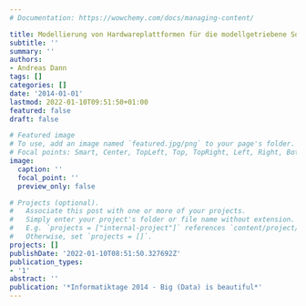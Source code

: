 ```yaml
---
# Documentation: https://wowchemy.com/docs/managing-content/

title: Modellierung von Hardwareplattformen für die modellgetriebene Softwareentwicklung
subtitle: ''
summary: ''
authors:
- Andreas Dann
tags: []
categories: []
date: '2014-01-01'
lastmod: 2022-01-10T09:51:50+01:00
featured: false
draft: false

# Featured image
# To use, add an image named `featured.jpg/png` to your page's folder.
# Focal points: Smart, Center, TopLeft, Top, TopRight, Left, Right, BottomLeft, Bottom, BottomRight.
image:
  caption: ''
  focal_point: ''
  preview_only: false

# Projects (optional).
#   Associate this post with one or more of your projects.
#   Simply enter your project's folder or file name without extension.
#   E.g. `projects = ["internal-project"]` references `content/project/deep-learning/index.md`.
#   Otherwise, set `projects = []`.
projects: []
publishDate: '2022-01-10T08:51:50.327692Z'
publication_types:
- '1'
abstract: ''
publication: '*Informatiktage 2014 - Big (Data) is beautiful*'
---
```

